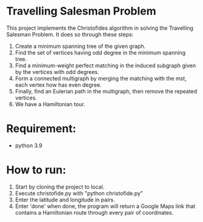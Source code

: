 # Travelling Salesman Problem
This project implements the Christofides algorithm in solving the Travelling Salesman Problem. It does so through these steps:
 1. Create a minimum spanning tree of the given graph.
 2. Find the set of vertices having odd degree in the minimum spanning tree.
 3. Find a minimum-weight perfect matching in the induced subgraph given by the vertices with odd degrees.
 4. Form a connected multigraph by merging the matching with the mst, each vertex how has even degree.
 5. Finally, find an Eulerian path in the multigraph, then remove the repeated vertices.
 6. We have a Hamiltonian tour.

# Requirement:
 - python 3.9

# How to run:
 1. Start by cloning the project to local.
 2. Execute christofide.py with "python christofide.py"
 3. Enter the latitude and longitude in pairs.
 4. Enter 'done' when done, the program will return a Google Maps link that contains a Hamiltonian route through every pair of coordinates.
